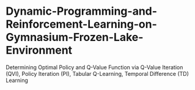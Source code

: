 # Dynamic-Programming-and-Reinforcement-Learning-on-Gymnasium-Frozen-Lake-Environment
Determining Optimal Policy and Q-Value Function via Q-Value Iteration (QVI), Policy Iteration (PI), Tabular Q-Learning, Temporal Difference (TD) Learning
